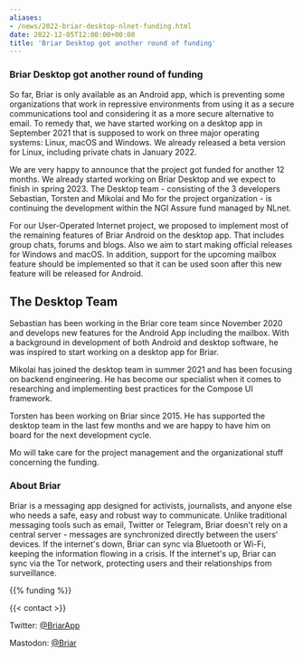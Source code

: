 ```yaml
---
aliases:
- /news/2022-briar-desktop-nlnet-funding.html
date: 2022-12-05T12:00:00+00:00
title: 'Briar Desktop got another round of funding'
---
```


### Briar Desktop got another round of funding

So far, Briar is only available as an Android app, which is preventing some organizations that work in repressive environments from using it as a secure communications tool and considering it as a more secure alternative to email. To remedy that, we have started working on a desktop app in September 2021 that is supposed to work on three major operating systems: Linux, macOS and Windows. We already released a beta version for Linux, including private chats in January 2022.

We are very happy to announce that the project got funded for another 12 months. We already started working on Briar Desktop and we expect to finish in spring 2023. The Desktop team - consisting of the 3 developers Sebastian, Torsten and Mikolai and Mo for the project organization - is continuing the development within the NGI Assure fund managed by NLnet.

For our User-Operated Internet project, we proposed to implement most of the remaining features of Briar Android on the desktop app. That includes group chats, forums and blogs. Also we aim to start making official releases for Windows and macOS. In addition, support for the upcoming mailbox feature should be implemented so that it can be used soon after this new feature will be released for Android.

## The Desktop Team

Sebastian has been working in the Briar core team since November 2020 and develops new features for the Android App including the mailbox. With a background in development of both Android and desktop software, he was inspired to start working on a desktop app for Briar.

Mikolai has joined the desktop team in summer 2021 and has been focusing on backend engineering. He has become our specialist when it comes to researching and implementing best practices for the Compose UI framework.

Torsten has been working on Briar since 2015. He has supported the desktop team in the last few months and we are happy to have him on board for the next development cycle.

Mo will take care for the project management and the organizational stuff concerning the funding.

### About Briar

Briar is a messaging app designed for activists, journalists,
and anyone else who needs a safe, easy and robust way to communicate.
Unlike traditional messaging tools such as email, Twitter or Telegram,
Briar doesn't rely on a central server -
messages are synchronized directly between the users' devices.
If the internet's down,
Briar can sync via Bluetooth or Wi-Fi, keeping the information flowing in a crisis.
If the internet's up, Briar can sync via the Tor network, protecting users
and their relationships from surveillance.

{{% funding %}}

{{< contact  >}}

Twitter: [@BriarApp](https://twitter.com/BriarApp)

Mastodon: [@Briar](https://fosstodon.org/@briar)
